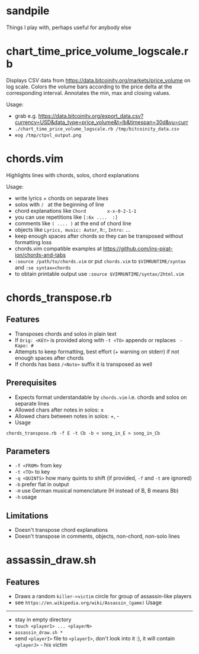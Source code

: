 # sandpile
Things I play with, perhaps useful for anybody else

chart_time_price_volume_logscale.rb
===================================
Displays CSV data from https://data.bitcoinity.org/markets/price_volume on log scale. Colors the volume bars according to the price delta at the corresponding interval. Annotates the min, max and closing values.

Usage:

* grab e.g. https://data.bitcoinity.org/export_data.csv?currency=USD&data_type=price_volume&t=lb&timespan=30d&vu=curr
* `./chart_time_price_volume_logscale.rb /tmp/bitcoinity_data.csv`
* `eog /tmp/ctpvl_output.png`

chords.vim
==========
Highlights lines with chords, solos, chord explanations

Usage:

* write lyrics + chords on separate lines
* solos with `♪ ` at the beginning of line
* chord explanations like `Chord        x-x-0-2-1-1`
* you can use repetitions like `[:6x ....  :]`
* comments like `( .... )` at the end of chord line
* objects like `Lyrics, music: Autor`, `R:`, `Intro:` ...
* keep enough spaces after chords so they can be transposed without formatting loss
* chords.vim compatible examples at https://github.com/ins-pirat-ion/chords-and-tabs
* `:source /path/to/chords.vim` or put `chords.vim` to `$VIMRUNTIME/syntax` and `:se syntax=chords`
* to obtain printable output use `:source $VIMRUNTIME/syntax/2html.vim`

chords_transpose.rb
===================
Features
--------
* Transposes chords and solos in plain text
* If `Orig: <KEY>` is provided along with `-t <TO>` appends or replaces ` - Kapo: #`
* Attempts to keep formatting, best effort (+ warning on stderr) if not enough spaces after chords
* If chords has bass `/<Note>` suffix it is transposed as well

Prerequisites
-------------
* Expects format understandable by `chords.vim` i.e. chords and solos on separate lines
* Allowed chars after notes in solos: ±
* Allowed chars between notes in solos: +, -
* Usage
```
chords_transpose.rb -f E -t Cb -b < song_in_E > song_in_Cb
```
Parameters
----------
* `-f <FROM>` from key
* `-t <TO>` to key
* `-q <QUINTS>` how many quints to shift (if provided, `-f` and `-t` are ignored)
* `-b` prefer flat in output
* `-H` use German musical nomenclature (H instead of B, B means Bb)
* `-h` usage

Limitations
-----------
* Doesn't transpose chord explanations
* Doesn't transpose in comments, objects, non-chord, non-solo lines

assassin_draw.sh
================
Features
--------
* Draws a random `killer->victim` circle for group of assassin-like players
* see `https://en.wikipedia.org/wiki/Assassin_(game)`
Usage
-----
* stay in empty directory
* `touch <player1> ... <playerN>`
* `assassin_draw.sh *`
* send `<playerI>` file to `<playerI>`, don't look into it :), it will contain `<playerJ>` - his victim

